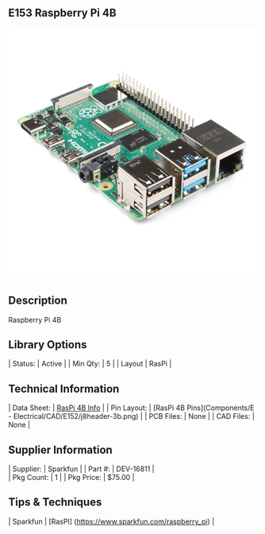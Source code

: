 ## E153 Raspberry Pi 4B

![image](CAD/E153/image.png)

## Description    

Raspberry Pi 4B

## Library Options

| Status: | Active |
| Min Qty: | 5 |
| Layout | RasPi | 

## Technical Information

| Data Sheet: | [RasPi 4B Info](https://cdn.sparkfun.com/assets/d/a/c/4/8/Raspberry-Pi-4-Product-Brief.pdf) |
| Pin Layout: | [RasPi 4B Pins](Components/E - Electrical/CAD/E152/j8header-3b.png) |
| PCB Files: | None |
| CAD Files: | None |

## Supplier Information

| Supplier: | Sparkfun |
| Part #: | DEV-16811 |         
| Pkg Count: | 1 |
| Pkg Price: | $75.00 |

## Tips & Techniques

| Sparkfun | [RasPI] (https://www.sparkfun.com/raspberry_pi) |

